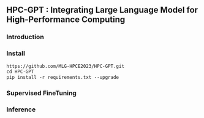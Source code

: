 ## HPC-GPT : Integrating Large Language Model for High-Performance Computing
### Introduction
### Install
```markdown
https://github.com/MLG-HPCE2023/HPC-GPT.git
cd HPC-GPT
pip install -r requirements.txt --upgrade
```

### Supervised FineTuning
### Inference
